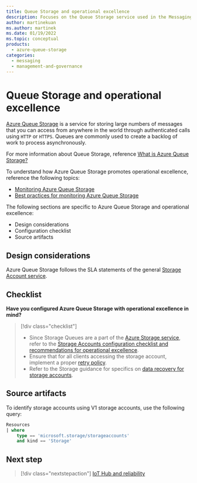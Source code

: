 ```yaml
---
title: Queue Storage and operational excellence
description: Focuses on the Queue Storage service used in the Messaging solution to provide best-practice, configuration recommendations, and design considerations related to operational excellence.
author: martinekuan
ms.author: martinek
ms.date: 01/19/2022
ms.topic: conceptual
products:
  - azure-queue-storage
categories:
  - messaging
  - management-and-governance
---
```


# Queue Storage and operational excellence

[Azure Queue Storage](/azure/storage/queues/storage-queues-introduction) is a service for storing large numbers of messages that you can access from anywhere in the world through authenticated calls using `HTTP` or `HTTPS`. Queues are commonly used to create a backlog of work to process asynchronously.

For more information about Queue Storage, reference [What is Azure Queue Storage?](/azure/storage/queues/storage-queues-introduction)

To understand how Azure Queue Storage promotes operational excellence, reference the following topics:

- [Monitoring Azure Queue Storage](/azure/storage/queues/monitor-queue-storage?tabs=azure-portal)
- [Best practices for monitoring Azure Queue Storage](/azure/storage/queues/queues-storage-monitoring-scenarios?tabs=azure-powershell)

The following sections are specific to Azure Queue Storage and operational excellence:

- Design considerations
- Configuration checklist
- Source artifacts

## Design considerations

Azure Queue Storage follows the SLA statements of the general [Storage Account service](https://azure.microsoft.com/support/legal/sla/storage/v1_5/).

## Checklist

**Have you configured Azure Queue Storage with operational excellence in mind?**

> [!div class="checklist"]
> - Since Storage Queues are a part of the [Azure Storage service](/azure/storage/common/storage-account-overview?toc=/azure/storage/blobs/toc.json), refer to the [Storage Accounts configuration checklist and recommendations for operational excellence](../storage-accounts/operational-excellence.md).
> - Ensure that for all clients accessing the storage account, implement a proper [retry policy](/azure/architecture/best-practices/retry-service-specific#azure-storage).
> - Refer to the Storage guidance for specifics on [data recovery for storage accounts](/azure/storage/common/storage-disaster-recovery-guidance?toc=/azure/storage/blobs/toc.json).

## Source artifacts

To identify storage accounts using V1 storage accounts, use the following query:

```sql
Resources
| where
    type == 'microsoft.storage/storageaccounts'
    and kind == 'Storage'
```

## Next step

> [!div class="nextstepaction"]
> [IoT Hub and reliability](../iot-hub/reliability.md)